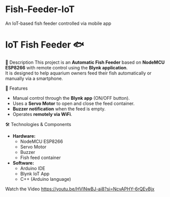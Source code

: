 # Fish-Feeder-IoT
An IoT-based fish feeder controlled via mobile app
# IoT Fish Feeder 🐟

 📌 Description
This project is an **Automatic Fish Feeder** based on **NodeMCU ESP8266** with remote control using the **Blynk application**.  
It is designed to help aquarium owners feed their fish automatically or manually via a smartphone.

🚀 Features
- Manual control through the **Blynk app** (ON/OFF button).
- Uses a **Servo Motor** to open and close the feed container.
- **Buzzer notification** when the feed is empty.
- Operates **remotely via WiFi**.

🛠️ Technologies & Components
- **Hardware:**
  - NodeMCU ESP8266
  - Servo Motor
  - Buzzer
  - Fish feed container
- **Software:**
  - Arduino IDE
  - Blynk IoT App
  - C++ (Arduino language)

Watch the Video  https://youtu.be/HVINwBJ-ai8?si=NcvAPHY-6rQEvBjx
